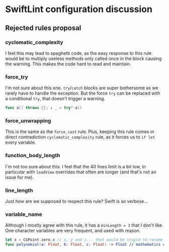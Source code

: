 # SwiftLint configuration discussion

## Rejected rules proposal

### cyclomatic_complexity

I feel this may lead to spaghetti code, as the easy response to this rule would be to multiply useless methods only called once in the block causing the warning. This makes the code hard to read and maintain.


### force_try

I'm not sure about this one. `try`/`catch` blocks are super bothersome as we rarely have to handle the exception. But the force `try` can be replaced with a conditional `try`, that doesn't trigger a warning.
```swift
func a() throws {}; ↓ _ = try? a()
```


### force_unwrapping

This is the same as the `force_cast` rule. Plus, keeping this rule comes in direct contradiction `cyclomatic_complexity` rule, as it forces us to `if let` every variable.


### function_body_length

I'm not too sure about this. I feel that the 40 lines limit is a bit low, in particular with `loadView` overrides that often are longer (and that's not an issue for me).


### line_length

Just how are we supposed to respect this rule? Swift is so verbose...


### variable_name

Although I mostly agree with this rule, it has a `minLength = 3` that I don't like. One character variables are very frequent, and used with reason.
```swift
let x = CGPoint.zero.x // x, y and z... that would be stupid to rename those
func polynomial(a: Float, b: Float, c: Float) -> Float // mathematics often use single character variables
```
